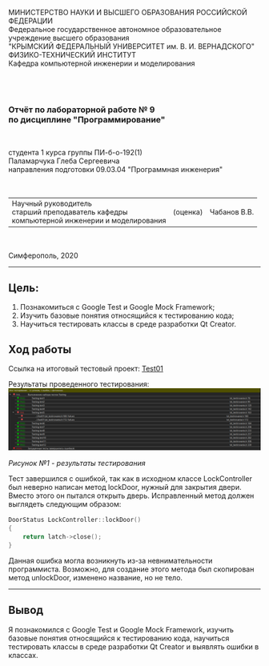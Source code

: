 МИНИСТЕРСТВО НАУКИ И ВЫСШЕГО ОБРАЗОВАНИЯ РОССИЙСКОЙ ФЕДЕРАЦИИ\
Федеральное государственное автономное образовательное учреждение высшего образования\
"КРЫМСКИЙ ФЕДЕРАЛЬНЫЙ УНИВЕРСИТЕТ им. В. И. ВЕРНАДСКОГО"\
ФИЗИКО-ТЕХНИЧЕСКИЙ ИНСТИТУТ\
Кафедра компьютерной инженерии и моделирования\
<br/><br/>
​
### Отчёт по лабораторной работе № 9<br/> по дисциплине "Программирование"
<br/>

студента 1 курса группы ПИ-б-о-192(1)\
Паламарчука Глеба Сергеевича\
направления подготовки 09.03.04 "Программная инженерия"\
<br/>
​
<table>
<tr><td>Научный руководитель<br/> старший преподаватель кафедры<br/>компьютерной инженерии и моделирования</td>
<td>(оценка)</td>
<td>Чабанов В.В.</td>
</tr>
</table>
<br/><br/>
​
Симферополь, 2020

* * *

## Цель: 
1. Познакомиться с Google Test и Google Mock Framework;
2. Изучить базовые понятия относящийся к тестированию кода;
3. Научиться тестировать классы в среде разработки Qt Creator.

## Ход работы

Ссылка на итоговый тестовый проект:
[Test01](https://github.com/GachiGucciGhoul/Laboratory_works/tree/master/Lab9/Test01)

Результаты проведенного тестирования:
![Рис.1 Результат тестирования](https://github.com/NEGLEB/Pro/blob/master/Images_for_lab9/1.PNG?raw=true)

_Рисунок №1 - результаты тестирования_

Тест завершился с ошибкой, так как в исходном классе LockController был неверно написан метод lockDoor, нужный для закрытия двери. Вместо этого он пытался открыть дверь.  Исправленный метод должен выглядеть следующим образом:
```cpp
DoorStatus LockController::lockDoor()
{
    return latch->close();
}
```

Данная ошибка могла возникнуть из-за невнимательности программиста. Возможно, для создание этого метода был скопирован метод unlockDoor, изменено название, но не тело.

* * *

## Вывод

Я познакомился с Google Test и Google Mock Framework, изучить базовые понятия относящийся к тестированию кода, научиться тестировать классы в среде разработки Qt Creator и выявлять ошибки в классах.
